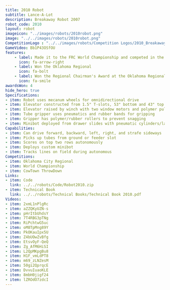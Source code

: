 ```yaml
---
title: 2010 Robot
subtitle: Lance-A-Lot
description: Breakaway Robot 2007
robot_code: 2010
layout: robot
imageicon: "../images/robots/2010robot.png"
image: "../../images/robots/2010robot.png"
CompetitionLogo : "../../images/robots/Competition Logos/2010_Breakaway.svg"
GameVideo: Bb1P43OSfOU
features:
    - label: Made it to the FRC World Championship and competed in the Archimedes Division
      icon: fa-arrow-right
    - label: Won the Oklahoma Regional
      icon: fa-bolt 
    - label: Won the Regional Chairman's Award at the Oklahoma Regional
      icon: fa-smile
awardsWon: 4
hide_hero: true
Specifications:
- item: Robot uses mecanum wheels for omnidirectional drive
- item: Elevator constructed from 1.5" T-slots, 53" bottom and 43" top sections
- item: Elevator raised by winch with two window motors and polymer pulleys
- item: Tube gripper uses pneumatics and rubber bands for gripping
- item: Gripper has polymer/rubber rollers to prevent snagging
- item: Minibot deployed from drawer slides with pneumatic cylinders/latches
Capabilities:
- item: Can drive forward, backward, left, right, and strafe sideways
- item: Picks up tubes from ground or feeder slot
- item: Scores on top two rows autonomously
- item: Deploys custom minibot
- item: Tracks lines on field during autonomous
Competitions:
- item: Oklahoma City Regional
- item: World Championship
- item: CowTown ThrowDown
Links:
- item: Code
  link: ../../robots/Code/Robot2010.zip
- item: Technical Book
  link: ../../robots/Technical Books/Technical Book 2010.pdf
Videos:
- item: 2xmL1nPlgRc
- item: aZZQKyUZN-s
- item: pHrItbUhdsY
- item: 7T4RBG3pTNg
- item: RiPchtwG5uc
- item: oM8TpMng89Y
- item: PkOKauIpx5U
- item: Z4bUOwZvBfg
- item: EtsvOyF-QeQ
- item: Zg_AfM6HiSI
- item: L2QpMKpgBu8
- item: H1F_vmLdPT8
- item: m69_zLNZesM
- item: 50gi2QprqcE
- item: DvvuIuaoKLE
- item: 8mbH0jigf24
- item: lZROdO7zdcI
---
```



